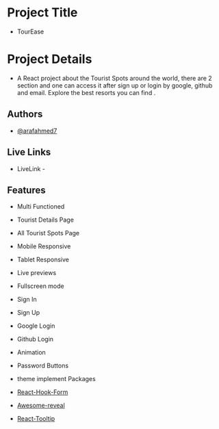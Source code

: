 # Project Title
- TourEase

# Project Details
- A React project about the Tourist Spots around the world, there are 2 section and one can access it after sign up or login by google, github and email. Explore the best resorts you can find .  



## Authors

- [@arafahmed7](https://github.com/araf7-7)

## Live Links
- LiveLink - 

## Features

- Multi Functioned
- Tourist Details Page
-  All Tourist Spots  Page
- Mobile Responsive
- Tablet Responsive
- Live previews
- Fullscreen mode
- Sign In
- Sign Up 
- Google Login
- Github Login 
- Animation 
- Password Buttons
- theme implement
Packages

 - [React-Hook-Form](https://react-hook-form.com/)
 - [Awesome-reveal](https://www.npmjs.com/package/react-awesome-reveal)
 - [React-Tooltip](https://react-tooltip.com/)
